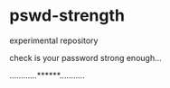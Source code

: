 # pswd-strength

experimental repository

check is your password strong enough...

............******...........
